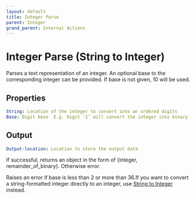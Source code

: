 ```yaml
---
layout: default
title: Integer Parse
parent: Integer
grand_parent: Internal Actions
---
```

# Integer Parse (String to Integer)
Parses a text representation of an integer. An optional base to the corresponding integer can be provided. If base is not given, 10 will be used.

## Properties
```yaml
String: Location of the integer to convert into an ordered digits
Base: Digit base  E.g. Digit ‘2’ will convert the integer into binary
```

## Output
```yaml
Output-location: Location to store the output data
```

If successful, returns an object in the form of {integer, remainder_of_binary}. Otherwise error.

Raises an error if base is less than 2 or more than 36.If you want to convert a string-formatted integer directly to an integer, use [String to Integer](https://docs.apiautoflow.com/docs/string/to-integer) instead.
